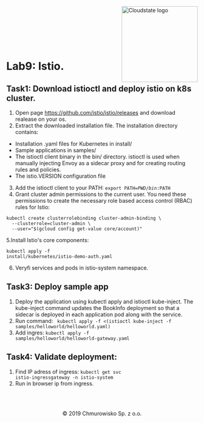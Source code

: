 <img src="https://avatars1.githubusercontent.com/u/47143554?s=400&u=7c55eeec6479b4ff59df7cad452501a41635b0e4&v=4" alt="Cloudstate logo" width="200" align="right">
<br><br>
<br><br>
<br><br>

# Lab9: Istio.

## Task1: Download istioctl and deploy istio on k8s cluster.
1. Open page https://github.com/istio/istio/releases and download realease on your os.
2. Extract the downloaded installation file. The installation directory contains:
* Installation .yaml files for Kubernetes in install/
* Sample applications in samples/
* The istioctl client binary in the bin/ directory. istioctl is used when manually injecting Envoy as a sidecar proxy and for creating routing rules and policies.
* The istio.VERSION configuration file
3. Add the istioctl client to your PATH:
<code>export PATH=$PWD/bin:$PATH</code>
4. Grant cluster admin permissions to the current user. You need these permissions to create the necessary role based access control (RBAC) rules for Istio:
```
kubectl create clusterrolebinding cluster-admin-binding \
  --clusterrole=cluster-admin \
  --user="$(gcloud config get-value core/account)"
```
5.Install Istio's core components:

<code>kubectl apply -f install/kubernetes/istio-demo-auth.yaml</code>

6. Veryfi services and pods in istio-system namespace.


## Task3: Deploy sample app
1. Deploy the application using kubectl apply and istioctl kube-inject. The kube-inject command updates the BookInfo deployment so that a sidecar is deployed in each application pod along with the service.
2. Run command:
<code> kubectl apply -f <(istioctl kube-inject -f samples/helloworld/helloworld.yaml)</code>
3. Add ingres:
    <code>kubectl apply -f samples/helloworld/helloworld-gateway.yaml</code>

## Task4: Validate deployment:
1. Find IP adress of ingress:
<code>kubectl get svc istio-ingressgateway -n istio-system</code>
2. Run in browser ip from ingress.

<br><br>

<center><p>&copy; 2019 Chmurowisko Sp. z o.o.<p></center>


